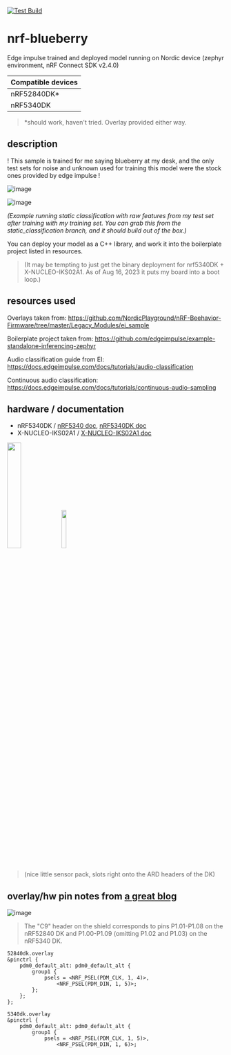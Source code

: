 [![Test Build](https://github.com/edgeimpulse/example-standalone-inferencing-zephyr/actions/workflows/test-build.yml/badge.svg?branch=master)](https://github.com/edgeimpulse/example-standalone-inferencing-zephyr/actions/workflows/test-build.yml)

# nrf-blueberry
Edge impulse trained and deployed model running on Nordic device (zephyr environment, nRF Connect SDK v2.4.0)

| Compatible devices|
|---|
| nRF52840DK*|
| nRF5340DK|
> *should work, haven't tried. Overlay provided either way.


## description
! This sample is trained for me saying blueberry at my desk, and the only test sets for noise and unknown used for training this model were the stock ones provided by edge impulse !

![image](https://github.com/droidecahedron/nrf-blueberry/assets/63935881/c50cf519-e989-4f1c-b5d6-3b333c99abda)

![image](https://github.com/droidecahedron/nrf-blueberry/assets/63935881/41386a84-ff62-40e3-94d7-342d439fda71)

_(Example running static classification with raw features from my test set after training with my training set. You can grab this from the static_classification branch, and it should build out of the box.)_

You can deploy your model as a C++ library, and work it into the boilerplate project listed in resources.

> (It may be tempting to just get the binary deployment for nrf5340DK + X-NUCLEO-IKS02A1.
> As of Aug 16, 2023 it puts my board into a boot loop.)

## resources used
Overlays taken from: https://github.com/NordicPlayground/nRF-Beehavior-Firmware/tree/master/Legacy_Modules/ei_sample

Boilerplate project taken from: https://github.com/edgeimpulse/example-standalone-inferencing-zephyr

Audio classification guide from EI: https://docs.edgeimpulse.com/docs/tutorials/audio-classification

Continuous audio classification: https://docs.edgeimpulse.com/docs/tutorials/continuous-audio-sampling

## hardware / documentation
- nRF5340DK / [nRF5340 doc](https://infocenter.nordicsemi.com/topic/struct_nrf53/struct/nrf5340.html), [nRF5340DK doc](https://infocenter.nordicsemi.com/index.jsp?topic=%2Fstruct_nrf53%2Fstruct%2Fnrf5340.html)
- X-NUCLEO-IKS02A1 / [X-NUCLEO-IKS02A1 doc](https://www.st.com/en/ecosystems/x-nucleo-iks02a1.html#documentation)

<img src="https://github.com/droidecahedron/nrf-blueberry/assets/63935881/12612a0e-9f81-4431-8b22-f69704248f89" width=25% height=25%><img src="https://github.com/droidecahedron/nrf-blueberry/assets/63935881/0ff7470b-d5f0-46d7-bbbb-c867447e65c0" width=15% height=15%>

> (nice little sensor pack, slots right onto the ARD headers of the DK)


## overlay/hw pin notes from [a great blog](https://devzone.nordicsemi.com/nordic/nordic-blog/b/blog/posts/sound-and-edge-computing-using-the-nrf-52-53)
![image](https://github.com/droidecahedron/nrf-blueberry/assets/63935881/6ee4e732-e0ef-4d7e-8567-207b63f5ee98)

> The "C9" header on the shield corresponds to pins P1.01-P1.08 on the nRF52840 DK and P1.00-P1.09 (omitting P1.02 and P1.03) on the nRF5340 DK.

```
52840dk.overlay
&pinctrl {
    pdm0_default_alt: pdm0_default_alt {
        group1 {
            psels = <NRF_PSEL(PDM_CLK, 1, 4)>,
                <NRF_PSEL(PDM_DIN, 1, 5)>;
        };
    };
};
```

```
5340dk.overlay
&pinctrl {
	pdm0_default_alt: pdm0_default_alt {
		group1 {
			psels = <NRF_PSEL(PDM_CLK, 1, 5)>,
				<NRF_PSEL(PDM_DIN, 1, 6)>;
```
